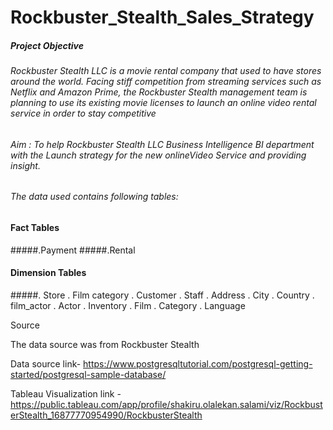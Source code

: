 # Rockbuster_Stealth_Sales_Strategy #


##### Project Objective

###### Rockbuster Stealth LLC is a movie rental company that used to have stores around the world. Facing stiff competition from streaming services such as Netflix and Amazon Prime, the Rockbuster Stealth management team is planning to use its existing movie licenses to launch an online video rental service in order to stay competitive

###### Aim : To help Rockbuster Stealth LLC Business Intelligence BI department with the Launch strategy for the new onlineVideo Service and providing insight.

###### The data used contains following tables:

#### Fact Tables
#####.Payment
#####.Rental
#### Dimension Tables
#####. Store
. Film category
. Customer
. Staff
. Address
. City
. Country
. film_actor
. Actor
. Inventory
. Film
. Category
. Language

Source

The data source was from Rockbuster Stealth

Data source link- https://www.postgresqltutorial.com/postgresql-getting-started/postgresql-sample-database/

Tableau Visualization link - https://public.tableau.com/app/profile/shakiru.olalekan.salami/viz/RockbusterStealth_16877770954990/RockbusterStealth
